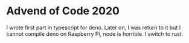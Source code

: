 # Advend of Code 2020

I wrote first part in typescript for deno. Later on, I was return to it but I cannot compile deno on Raspberry Pi, node is horrible. I switch to rust.
